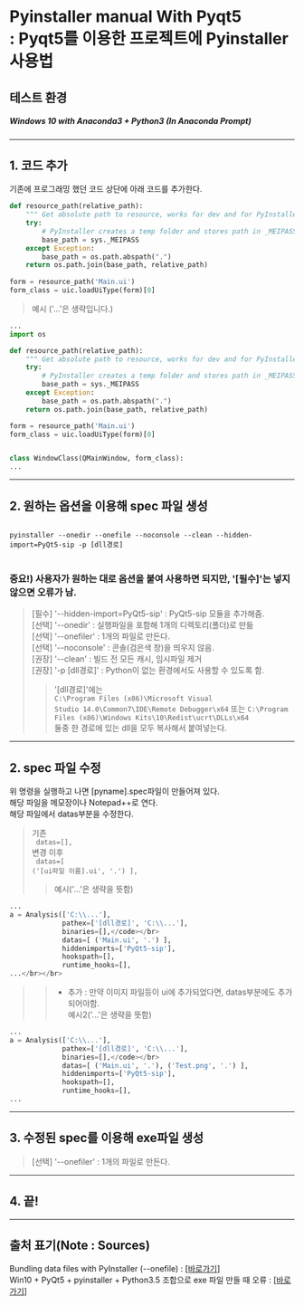 Pyinstaller manual With Pyqt5</br> : Pyqt5를 이용한 프로젝트에 Pyinstaller 사용법
=========
## 테스트 환경</br>
##### Windows 10 with Anaconda3 + Python3 (In Anaconda Prompt)
***

## 1. 코드 추가
기존에 프로그래밍 했던 코드 상단에 아래 코드를 추가한다.</br>
```python
def resource_path(relative_path):
    """ Get absolute path to resource, works for dev and for PyInstaller """
    try:
        # PyInstaller creates a temp folder and stores path in _MEIPASS
        base_path = sys._MEIPASS
    except Exception:
        base_path = os.path.abspath(".")
    return os.path.join(base_path, relative_path)
    
form = resource_path('Main.ui')
form_class = uic.loadUiType(form)[0]
```

> 예시 ('...'은 생략입니다.)</br>
```python
...
import os

def resource_path(relative_path):
    """ Get absolute path to resource, works for dev and for PyInstaller """
    try:
        # PyInstaller creates a temp folder and stores path in _MEIPASS
        base_path = sys._MEIPASS
    except Exception:
        base_path = os.path.abspath(".")
    return os.path.join(base_path, relative_path)

form = resource_path('Main.ui')
form_class = uic.loadUiType(form)[0]


class WindowClass(QMainWindow, form_class):
...
```

***

## 2. 원하는 옵션을 이용해 spec 파일 생성

<code>
pyinstaller --onedir --onefile --noconsole --clean --hidden-import=PyQt5-sip -p [dll경로]
</code></br>

### 중요!) 사용자가 원하는 대로 옵션을 붙여 사용하면 되지만, '[필수]'는 넣지 않으면 오류가 남.</br>

> [필수] '--hidden-import=PyQt5-sip' : PyQt5-sip 모듈을 추가해줌.</br>
> [선택] '--onedir' : 실행파일을 포함해 1개의 디렉토리(폴더)로 만듦</br>
> [선택] '--onefiler' : 1개의 파일로 만든다.</br>
> [선택] '--noconsole' : 콘솔(검은색 창)을 띄우지 않음.</br>
> [권장] '--clean' : 빌드 전 모든 캐시, 임시파일 제거 </br>
> [권장] '-p [dll경로]' : Python이 없는 환경에서도 사용할 수 있도록 함.</br>
> > '[dll경로]'에는</br>
> > <code>C:\Program Files (x86)\Microsoft Visual Studio 14.0\Common7\IDE\Remote Debugger\x64</code> 또는 <code>C:\Program Files (x86)\Windows Kits\10\Redist\ucrt\DLLs\x64</code></br>
> > 둘중 한 경로에 있는 dll을 모두 복사해서 붙여넣는다.</br>

***

## 2. spec 파일 수정
위 명령을 실행하고 나면 [pyname].spec파일이 만들어져 있다.</br>
해당 파일을 메모장이나 Notepad++로 연다.</br>
해당 파일에서 datas부분을 수정한다.</br>
> 기존</br>
> <code> datas=[], </code></br>
> 변경 이후</br>
> <code> datas=[ ('[ui파일 이름].ui', '.') ], </code></br>
> > 예시('...'은 생략을 뜻함)</br>
```python
...
a = Analysis(['C:\\...'],
             pathex=['[dll경로]', 'C:\\...'],
             binaries=[],</code></br>
             datas=[ ('Main.ui', '.') ],
             hiddenimports=['PyQt5-sip'],
             hookspath=[],
             runtime_hooks=[],
...</br></br>

```
> > + 추가 : 만약 이미지 파일등이 ui에 추가되었다면, datas부분에도 추가되어야함.</br>
> > 예시2('...'은 생략을 뜻함)</br>
```python
...
a = Analysis(['C:\\...'],
             pathex=['[dll경로]', 'C:\\...'],
             binaries=[],</code></br>
             datas=[ ('Main.ui', '.'), ('Test.png', '.') ],
             hiddenimports=['PyQt5-sip'],
             hookspath=[],
             runtime_hooks=[],
...
```


***

## 3. 수정된 spec를 이용해 exe파일 생성
> [선택] '--onefiler' : 1개의 파일로 만든다.</br>

***

## 4. 끝!

***

## 출처 표기(Note : Sources)</br>
Bundling data files with PyInstaller (--onefile) : [[바로가기](https://stackoverflow.com/questions/7674790/bundling-data-files-with-pyinstaller-onefile)]</br>
Win10 + PyQt5 + pyinstaller + Python3.5 조합으로 exe 파일 만들 때 오류 : [[바로가기](https://tina0430.tistory.com/34)]</br>

